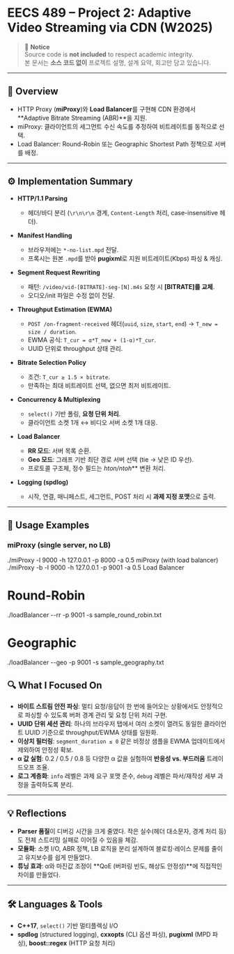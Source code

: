 # EECS 489 – Project 2: Adaptive Video Streaming via CDN (W2025)

> 📌 **Notice**  
> Source code is **not included** to respect academic integrity.  
> 본 문서는 **소스 코드 없이** 프로젝트 설명, 설계 요약, 회고만 담고 있습니다.

---

## 📖 Overview
- HTTP Proxy (**miProxy**)와 **Load Balancer**를 구현해 CDN 환경에서 **Adaptive Bitrate Streaming (ABR)**을 지원.  
- miProxy: 클라이언트의 세그먼트 수신 속도를 추정하여 비트레이트를 동적으로 선택.  
- Load Balancer: Round-Robin 또는 Geographic Shortest Path 정책으로 서버를 배정.  

---

## ⚙️ Implementation Summary
- **HTTP/1.1 Parsing**  
  - 헤더/바디 분리 (`\r\n\r\n` 경계, `Content-Length` 처리, case-insensitive 헤더).  

- **Manifest Handling**  
  - 브라우저에는 `*-no-list.mpd` 전달.  
  - 프록시는 원본 `.mpd`를 받아 **pugixml**로 지원 비트레이트(Kbps) 파싱 & 캐싱.  

- **Segment Request Rewriting**  
  - 패턴: `/video/vid-[BITRATE]-seg-[N].m4s` 요청 시 **[BITRATE]를 교체**.  
  - 오디오/init 파일은 수정 없이 전달.  

- **Throughput Estimation (EWMA)**  
  - `POST /on-fragment-received` 헤더(`uuid`, `size`, `start`, `end`) → `T_new = size / duration`.  
  - EWMA 공식: `T_cur = α*T_new + (1-α)*T_cur`.  
  - UUID 단위로 throughput 상태 관리.  

- **Bitrate Selection Policy**  
  - 조건: `T_cur ≥ 1.5 × bitrate`.  
  - 만족하는 최대 비트레이트 선택, 없으면 최저 비트레이트.  

- **Concurrency & Multiplexing**  
  - `select()` 기반 폴링, **요청 단위 처리**.  
  - 클라이언트 소켓 1개 ↔ 비디오 서버 소켓 1개 대응.  

- **Load Balancer**  
  - **RR 모드**: 서버 목록 순환.  
  - **Geo 모드**: 그래프 기반 최단 경로 서버 선택 (tie → 낮은 ID 우선).  
  - 프로토콜 구조체, 정수 필드는 **hton*/ntoh*** 변환 처리.  

- **Logging (spdlog)**  
  - 시작, 연결, 매니페스트, 세그먼트, POST 처리 시 **과제 지정 포맷**으로 출력.  

---


## 🚀 Usage Examples

### miProxy (single server, no LB)
./miProxy -l 9000 -h 127.0.0.1 -p 8000 -a 0.5
miProxy (with load balancer)
./miProxy -b -l 9000 -h 127.0.0.1 -p 9001 -a 0.5
Load Balancer
# Round-Robin
./loadBalancer --rr -p 9001 -s sample_round_robin.txt

# Geographic
./loadBalancer --geo -p 9001 -s sample_geography.txt


## 🔍 What I Focused On
- **바이트 스트림 안전 파싱**: 멀티 요청/응답이 한 번에 들어오는 상황에서도 안정적으로 파싱할 수 있도록 버퍼 경계 관리 및 요청 단위 처리 구현.
- **UUID 단위 세션 관리**: 하나의 브라우저 탭에서 여러 소켓이 열려도 동일한 클라이언트 UUID 기준으로 throughput/EWMA 상태를 일원화.
- **이상치 필터링**: `segment_duration ≤ 0` 같은 비정상 샘플을 EWMA 업데이트에서 제외하여 안정성 확보.
- **α 값 실험**: 0.2 / 0.5 / 0.8 등 다양한 α 값을 실험하여 **반응성 vs. 부드러움** 트레이드오프 조율.
- **로그 계층화**: `info` 레벨은 과제 요구 포맷 준수, `debug` 레벨은 파서/재작성 세부 과정을 출력하도록 분리.

---

## 💡 Reflections
- **Parser 품질**이 디버깅 시간을 크게 줄였다. 작은 실수(헤더 대소문자, 경계 처리 등)도 전체 스트리밍 실패로 이어질 수 있음을 체감.
- **모듈화**: 소켓 I/O, ABR 정책, LB 로직을 분리 설계하여 블로킹·레이스 문제를 줄이고 유지보수를 쉽게 만들었다.
- **튜닝 효과**: α와 마진값 조정이 **QoE (버퍼링 빈도, 해상도 안정성)**에 직접적인 차이를 만들었다.

---

## 🛠️ Languages & Tools
- **C++17**, `select()` 기반 멀티플렉싱 I/O
- **spdlog** (structured logging), **cxxopts** (CLI 옵션 파싱), **pugixml** (MPD 파싱), **boost::regex** (HTTP 요청 처리) 
